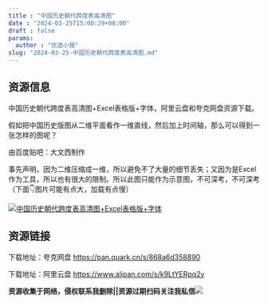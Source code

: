 ```yaml
---
title : "中国历史朝代跨度表高清图"
date : "2024-03-25T15:00:29+08:00"
draft : false
params:
  author : "优选小报"
slug: "2024-03-25-中国历史朝代跨度表高清图.md"
---
```


## 资源信息

中国历史朝代跨度表高清图+Excel表格版+字体，阿里云盘和夸克网盘资源下载。

假如把中国历史版图从二维平面看作一维直线，然后加上时间轴，那么可以得到一张怎样的图呢？

由百度贴吧：大文西制作

事先声明，因为二维压缩成一维，所以避免不了大量的细节丢失；又因为是Excel作为工具，所以也有很大的限制。所以此图只能作为示意图，不可深考，不可深考（下面👇图片可能有点大，加载有点慢）

[![中国历史朝代跨度表高清图+Excel表格版+字体](//img7-1.zhekoulieshou.com/mmbiz_jpg/iaHBVewvSIbAjcr9g6TlCXSfiaDqkbzuEzukl1pT3wJTM4DTq1gfEBSurfdNs7rkZN5QcnRfjuVpgItXuDjiazbgw/0)](//img7-1.zhekoulieshou.com/mmbiz_jpg/iaHBVewvSIbAjcr9g6TlCXSfiaDqkbzuEzukl1pT3wJTM4DTq1gfEBSurfdNs7rkZN5QcnRfjuVpgItXuDjiazbgw/0)

## 资源链接

下载地址：夸克网盘 https://pan.quark.cn/s/868a6d358890

下载地址：阿里云盘 https://www.alipan.com/s/k9LtYERpq2y

**资源收集于网络，侵权联系我删除||资源过期扫码关注我私信**![](//img7-1.zhekoulieshou.com/mmbiz_jpg/iaHBVewvSIbAjcr9g6TlCXSfiaDqkbzuEzp207hVzPqT4YGQOAazQ1KNHCeACbia5Lzq4Ckwibe48iar1q7lgVP1o3w/640?wx_fmt=jpeg&from=appmsg)


